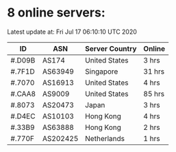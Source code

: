 # 8 online servers:

Latest update at: Fri Jul 17 06:10:10 UTC 2020

| ID | ASN | Server Country | Online |
| -- | --- | -------------- | ------ |
| #.D09B | AS174 | United States | 3 hrs |
| #.7F1D | AS63949 | Singapore | 31 hrs |
| #.7070 | AS16913 | United States | 4 hrs |
| #.CAA8 | AS9009 | United States | 85 hrs |
| #.8073 | AS20473 | Japan | 3 hrs |
| #.D4EC | AS10103 | Hong Kong | 4 hrs |
| #.33B9 | AS63888 | Hong Kong | 2 hrs |
| #.770F | AS202425 | Netherlands | 1 hrs |


